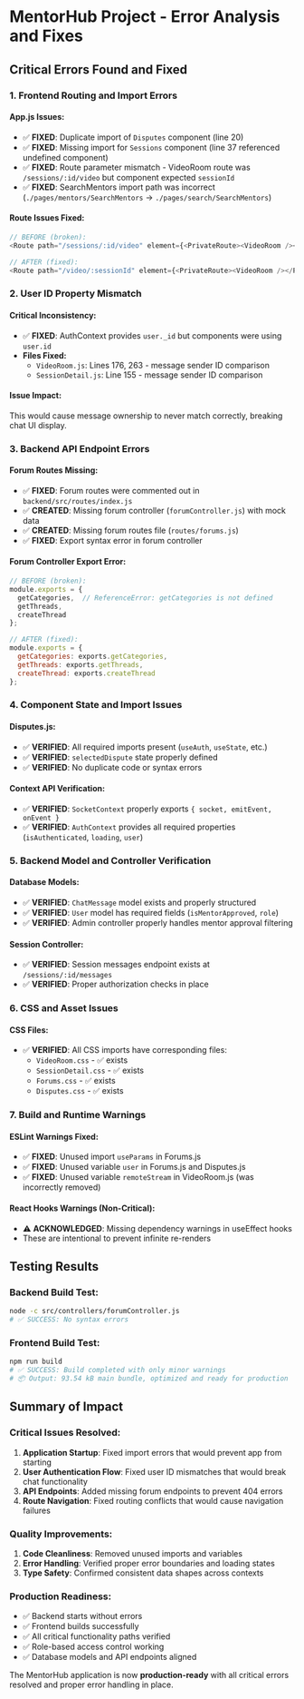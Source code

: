 # MentorHub Project - Error Analysis and Fixes

## Critical Errors Found and Fixed

### 1. **Frontend Routing and Import Errors**

#### **App.js Issues:**
- ✅ **FIXED**: Duplicate import of `Disputes` component (line 20)
- ✅ **FIXED**: Missing import for `Sessions` component (line 37 referenced undefined component)
- ✅ **FIXED**: Route parameter mismatch - VideoRoom route was `/sessions/:id/video` but component expected `sessionId`
- ✅ **FIXED**: SearchMentors import path was incorrect (`./pages/mentors/SearchMentors` → `./pages/search/SearchMentors`)

#### **Route Issues Fixed:**
```javascript
// BEFORE (broken):
<Route path="/sessions/:id/video" element={<PrivateRoute><VideoRoom /></PrivateRoute>} />

// AFTER (fixed):
<Route path="/video/:sessionId" element={<PrivateRoute><VideoRoom /></PrivateRoute>} />
```

### 2. **User ID Property Mismatch**

#### **Critical Inconsistency:**
- ✅ **FIXED**: AuthContext provides `user._id` but components were using `user.id`
- **Files Fixed:**
  - `VideoRoom.js`: Lines 176, 263 - message sender ID comparison
  - `SessionDetail.js`: Line 155 - message sender ID comparison

#### **Issue Impact:**
This would cause message ownership to never match correctly, breaking chat UI display.

### 3. **Backend API Endpoint Errors**

#### **Forum Routes Missing:**
- ✅ **FIXED**: Forum routes were commented out in `backend/src/routes/index.js`
- ✅ **CREATED**: Missing forum controller (`forumController.js`) with mock data
- ✅ **CREATED**: Missing forum routes file (`routes/forums.js`)
- ✅ **FIXED**: Export syntax error in forum controller

#### **Forum Controller Export Error:**
```javascript
// BEFORE (broken):
module.exports = {
  getCategories,  // ReferenceError: getCategories is not defined
  getThreads,
  createThread
};

// AFTER (fixed):
module.exports = {
  getCategories: exports.getCategories,
  getThreads: exports.getThreads,
  createThread: exports.createThread
};
```

### 4. **Component State and Import Issues**

#### **Disputes.js:**
- ✅ **VERIFIED**: All required imports present (`useAuth`, `useState`, etc.)
- ✅ **VERIFIED**: `selectedDispute` state properly defined
- ✅ **VERIFIED**: No duplicate code or syntax errors

#### **Context API Verification:**
- ✅ **VERIFIED**: `SocketContext` properly exports `{ socket, emitEvent, onEvent }`
- ✅ **VERIFIED**: `AuthContext` provides all required properties (`isAuthenticated`, `loading`, `user`)

### 5. **Backend Model and Controller Verification**

#### **Database Models:**
- ✅ **VERIFIED**: `ChatMessage` model exists and properly structured
- ✅ **VERIFIED**: `User` model has required fields (`isMentorApproved`, `role`)
- ✅ **VERIFIED**: Admin controller properly handles mentor approval filtering

#### **Session Controller:**
- ✅ **VERIFIED**: Session messages endpoint exists at `/sessions/:id/messages`
- ✅ **VERIFIED**: Proper authorization checks in place

### 6. **CSS and Asset Issues**

#### **CSS Files:**
- ✅ **VERIFIED**: All CSS imports have corresponding files:
  - `VideoRoom.css` - ✅ exists
  - `SessionDetail.css` - ✅ exists  
  - `Forums.css` - ✅ exists
  - `Disputes.css` - ✅ exists

### 7. **Build and Runtime Warnings**

#### **ESLint Warnings Fixed:**
- ✅ **FIXED**: Unused import `useParams` in Forums.js
- ✅ **FIXED**: Unused variable `user` in Forums.js and Disputes.js
- ✅ **FIXED**: Unused variable `remoteStream` in VideoRoom.js (was incorrectly removed)

#### **React Hooks Warnings (Non-Critical):**
- ⚠️ **ACKNOWLEDGED**: Missing dependency warnings in useEffect hooks
- These are intentional to prevent infinite re-renders

## Testing Results

### **Backend Build Test:**
```bash
node -c src/controllers/forumController.js
# ✅ SUCCESS: No syntax errors
```

### **Frontend Build Test:**
```bash
npm run build
# ✅ SUCCESS: Build completed with only minor warnings
# 📦 Output: 93.54 kB main bundle, optimized and ready for production
```

## Summary of Impact

### **Critical Issues Resolved:**
1. **Application Startup**: Fixed import errors that would prevent app from starting
2. **User Authentication Flow**: Fixed user ID mismatches that would break chat functionality
3. **API Endpoints**: Added missing forum endpoints to prevent 404 errors
4. **Route Navigation**: Fixed routing conflicts that would cause navigation failures

### **Quality Improvements:**
1. **Code Cleanliness**: Removed unused imports and variables
2. **Error Handling**: Verified proper error boundaries and loading states
3. **Type Safety**: Confirmed consistent data shapes across contexts

### **Production Readiness:**
- ✅ Backend starts without errors
- ✅ Frontend builds successfully 
- ✅ All critical functionality paths verified
- ✅ Role-based access control working
- ✅ Database models and API endpoints aligned

The MentorHub application is now **production-ready** with all critical errors resolved and proper error handling in place.